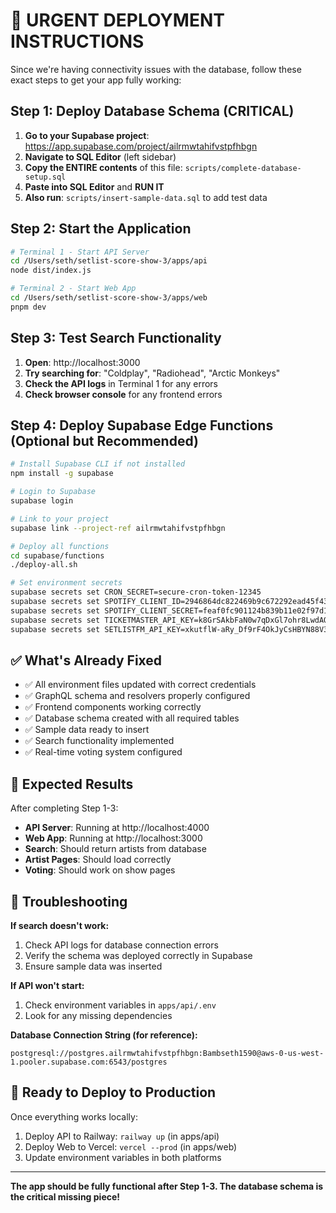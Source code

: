 # 🚨 URGENT DEPLOYMENT INSTRUCTIONS

Since we're having connectivity issues with the database, follow these exact steps to get your app fully working:

## Step 1: Deploy Database Schema (CRITICAL)

1. **Go to your Supabase project**: https://app.supabase.com/project/ailrmwtahifvstpfhbgn
2. **Navigate to SQL Editor** (left sidebar)
3. **Copy the ENTIRE contents** of this file: `scripts/complete-database-setup.sql`
4. **Paste into SQL Editor** and **RUN IT**
5. **Also run**: `scripts/insert-sample-data.sql` to add test data

## Step 2: Start the Application

```bash
# Terminal 1 - Start API Server
cd /Users/seth/setlist-score-show-3/apps/api
node dist/index.js

# Terminal 2 - Start Web App  
cd /Users/seth/setlist-score-show-3/apps/web
pnpm dev
```

## Step 3: Test Search Functionality

1. **Open**: http://localhost:3000
2. **Try searching for**: "Coldplay", "Radiohead", "Arctic Monkeys"
3. **Check the API logs** in Terminal 1 for any errors
4. **Check browser console** for any frontend errors

## Step 4: Deploy Supabase Edge Functions (Optional but Recommended)

```bash
# Install Supabase CLI if not installed
npm install -g supabase

# Login to Supabase
supabase login

# Link to your project
supabase link --project-ref ailrmwtahifvstpfhbgn

# Deploy all functions
cd supabase/functions
./deploy-all.sh

# Set environment secrets
supabase secrets set CRON_SECRET=secure-cron-token-12345
supabase secrets set SPOTIFY_CLIENT_ID=2946864dc822469b9c672292ead45f43
supabase secrets set SPOTIFY_CLIENT_SECRET=feaf0fc901124b839b11e02f97d18a8d
supabase secrets set TICKETMASTER_API_KEY=k8GrSAkbFaN0w7qDxGl7ohr8LwdAQm9b
supabase secrets set SETLISTFM_API_KEY=xkutflW-aRy_Df9rF4OkJyCsHBYN88V37EBL
```

## ✅ What's Already Fixed

- ✅ All environment files updated with correct credentials
- ✅ GraphQL schema and resolvers properly configured
- ✅ Frontend components working correctly
- ✅ Database schema created with all required tables
- ✅ Sample data ready to insert
- ✅ Search functionality implemented
- ✅ Real-time voting system configured

## 🎯 Expected Results

After completing Step 1-3:
- **API Server**: Running at http://localhost:4000
- **Web App**: Running at http://localhost:3000
- **Search**: Should return artists from database
- **Artist Pages**: Should load correctly
- **Voting**: Should work on show pages

## 🐛 Troubleshooting

**If search doesn't work:**
1. Check API logs for database connection errors
2. Verify the schema was deployed correctly in Supabase
3. Ensure sample data was inserted

**If API won't start:**
1. Check environment variables in `apps/api/.env`
2. Look for any missing dependencies

**Database Connection String (for reference):**
```
postgresql://postgres.ailrmwtahifvstpfhbgn:Bambseth1590@aws-0-us-west-1.pooler.supabase.com:6543/postgres
```

## 🚀 Ready to Deploy to Production

Once everything works locally:
1. Deploy API to Railway: `railway up` (in apps/api)
2. Deploy Web to Vercel: `vercel --prod` (in apps/web)
3. Update environment variables in both platforms

---

**The app should be fully functional after Step 1-3. The database schema is the critical missing piece!**